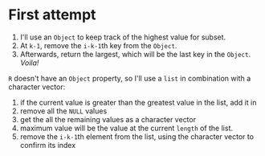 # First attempt

1. I'll use an `Object` to keep track of the highest value for subset.
2. At `k-1`, remove the `i-k-1`th key from the `Object`.
3. Afterwards, return the largest, which will be the last key in the `Object`. _Voila!_

`R` doesn't have an `Object` property, so I'll use a `list` in combination with a character vector:

1. if the current value is greater than the greatest value in the list, add it in
2. remove all the `NULL` values
3. get the all the remaining values as a character vector
4. maximum value will be the value at the current `length` of the list.
5. remove the `i-k-1`th element from the list, using the character vector to confirm its index